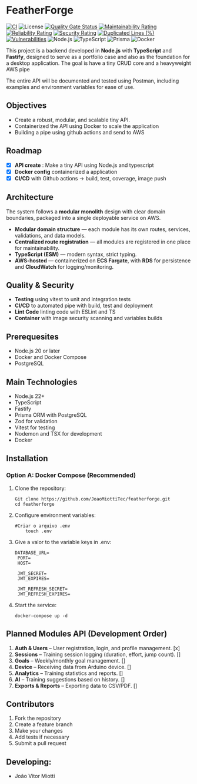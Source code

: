 # FeatherForge

[![CI](https://github.com/JoaoMiottiTec/featherforge/actions/workflows/ci.yml/badge.svg)](https://github.com/JoaoMiottiTec/featherforge/actions/workflows/ci.yml) ![License](https://img.shields.io/badge/license-MIT-blue.svg) [![Quality Gate Status](https://sonarcloud.io/api/project_badges/measure?project=JoaoMiottiTec_featherforge&metric=alert_status)](https://sonarcloud.io/summary/new_code?id=JoaoMiottiTec_featherforge) [![Maintainability Rating](https://sonarcloud.io/api/project_badges/measure?project=JoaoMiottiTec_featherforge&metric=sqale_rating)](https://sonarcloud.io/summary/new_code?id=JoaoMiottiTec_featherforge) [![Reliability Rating](https://sonarcloud.io/api/project_badges/measure?project=JoaoMiottiTec_featherforge&metric=reliability_rating)](https://sonarcloud.io/summary/new_code?id=JoaoMiottiTec_featherforge) [![Security Rating](https://sonarcloud.io/api/project_badges/measure?project=JoaoMiottiTec_featherforge&metric=security_rating)](https://sonarcloud.io/summary/new_code?id=JoaoMiottiTec_featherforge) [![Duplicated Lines (%)](https://sonarcloud.io/api/project_badges/measure?project=JoaoMiottiTec_featherforge&metric=duplicated_lines_density)](https://sonarcloud.io/summary/new_code?id=JoaoMiottiTec_featherforge) [![Vulnerabilities](https://sonarcloud.io/api/project_badges/measure?project=JoaoMiottiTec_featherforge&metric=vulnerabilities)](https://sonarcloud.io/summary/new_code?id=JoaoMiottiTec_featherforge) ![Node.js](https://img.shields.io/badge/Node.js-20.x-green?logo=node.js) ![TypeScript](https://img.shields.io/badge/TypeScript-5.9-blue?logo=typescript) ![Prisma](https://img.shields.io/badge/Prisma-ORM-black?logo=prisma) ![Docker](https://img.shields.io/badge/Docker-ready-blue?logo=docker)


This project is a backend developed in **Node.js** with **TypeScript** and **Fastify**, designed to serve as a portfolio case and also as the foundation for a desktop application. The goal is have a tiny CRUD core and a heavyweight AWS pipe

The entire API will be documented and tested using Postman, including examples and environment variables for ease of use.

## Objectives

- Create a robust, modular, and scalable tiny API.
- Containerized the API using Docker to scale the application
- Building a pipe using github actions and send to AWS

## Roadmap

- [x] **API create** : Make a tiny API using Node.js and typescript
- [x] **Docker config** containerized a application
- [x] **CI/CD** with Github actions -> build, test, coverage, image push

## Architecture

The system follows a **modular monolith** design with clear domain boundaries, packaged into a single deployable service on AWS.

- **Modular domain structure** — each module has its own routes, services, validations, and data models.
- **Centralized route registration** — all modules are registered in one place for maintainability.
- **TypeScript (ESM)** — modern syntax, strict typing.
- **AWS-hosted** — containerized on **ECS Fargate**, with **RDS** for persistence and **CloudWatch** for logging/monitoring.

## Quality & Security

- **Testing** using vitest to unit and integration tests
- **CI/CD** to automated pipe with build, test and deployment
- **Lint Code** linting code with ESLint and TS
- **Container** with image security scanning and variables builds

## Prerequesites

- Node.js 20 or later
- Docker and Docker Compose
- PostgreSQL

## Main Technologies

- Node.js 22+
- TypeScript
- Fastify
- Prisma ORM with PostgreSQL
- Zod for validation
- Vitest for testing
- Nodemon and TSX for development
- Docker

## Installation

### Option A: Docker Compose (Recommended)

1. Clone the repository:
   ```
   Git clone https://github.com/JoaoMiottiTec/featherforge.git
   cd featherforge
   ```
2. Configure environment variables:
   ```
   #Criar o arquivo .env
       touch .env
   ```
3. Give a valor to the variable keys in .env:

   ```
   DATABASE_URL=
    PORT=
    HOST=

    JWT_SECRET=
    JWT_EXPIRES=

    JWT_REFRESH_SECRET=
    JWT_REFRESH_EXPIRES=
   ```

4. Start the service:
   ```
   docker-compose up -d
   ```

## Planned Modules API (Development Order)

1. **Auth & Users** – User registration, login, and profile management. [x]
2. **Sessions** – Training session logging (duration, effort, jump count). []
3. **Goals** – Weekly/monthly goal management. []
4. **Device** – Receiving data from Arduino device. []
5. **Analytics** – Training statistics and reports. []
6. **AI** – Training suggestions based on history. []
7. **Exports & Reports** – Exporting data to CSV/PDF. []

## Contributors

1. Fork the repository
2. Create a feature branch
3. Make your changes
4. Add tests if necessary
5. Submit a pull request

## Developing:

- João Vitor Miotti
